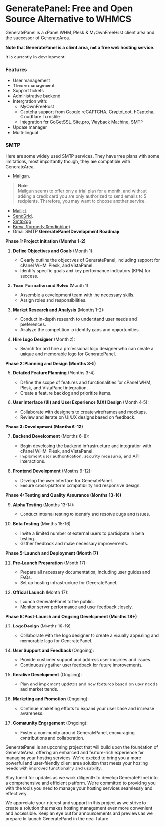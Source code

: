 # GeneratePanel: Free and Open Source Alternative to WHMCS
GeneratePanel is a cPanel WHM, Plesk & MyOwnFreeHost client area and the successor of GenerateArea.

**Note that GeneratePanel is a client area, not a free web hosting service.**

It is currently in development.



### Features
- User management
- Theme management
- Support tickets
- Administrative backend
- Intergration with:
	- MyOwnFreeHost
	- Captcha support from Google reCAPTCHA, CryptoLoot, hCaptcha, Cloudflare Turnstile
	- Integration for GoGetSSL, Site.pro, Wayback Machine, SMTP
- Update manager
- Multi-lingual

### SMTP
Here are some widely used SMTP services. They have free plans with some limitations, most importantly though, they are compatible with GenerateArea.
- [Mailgun](https://www.mailgun.com/). 
> **Note**  
> Mailgun seems to offer only a trial plan for a month, and without adding a credit card you are only authorized to send emails to 5 recipients. Therefore, you may want to choose another service.
- [Mailjet](https://mailjet.com/).
- [SendGrid](https://sendgrid.com/free/).
- [Smtp2go](https://www.smtp2go.com/)
- [Brevo (formerly Sendinblue)](https://www.brevo.com/)
- Gmail SMTP
**GeneratePanel Development Roadmap**

**Phase 1: Project Initiation (Months 1-2)**

1. **Define Objectives and Goals** (Month 1):
   - Clearly outline the objectives of GeneratePanel, including support for cPanel WHM, Plesk, and VistaPanel.
   - Identify specific goals and key performance indicators (KPIs) for success.

2. **Team Formation and Roles** (Month 1):
   - Assemble a development team with the necessary skills.
   - Assign roles and responsibilities.

3. **Market Research and Analysis** (Months 1-2):
   - Conduct in-depth research to understand user needs and preferences.
   - Analyze the competition to identify gaps and opportunities.

4. **Hire Logo Designer** (Month 2):
   - Search for and hire a professional logo designer who can create a unique and memorable logo for GeneratePanel.

**Phase 2: Planning and Design (Months 3-5)**

5. **Detailed Feature Planning** (Months 3-4):
   - Define the scope of features and functionalities for cPanel WHM, Plesk, and VistaPanel integration.
   - Create a feature backlog and prioritize items.

6. **User Interface (UI) and User Experience (UX) Design** (Month 4-5):
   - Collaborate with designers to create wireframes and mockups.
   - Review and iterate on UI/UX designs based on feedback.

**Phase 3: Development (Months 6-12)**

7. **Backend Development** (Months 6-8):
   - Begin developing the backend infrastructure and integration with cPanel WHM, Plesk, and VistaPanel.
   - Implement user authentication, security measures, and API interactions.

8. **Frontend Development** (Months 9-12):
   - Develop the user interface for GeneratePanel.
   - Ensure cross-platform compatibility and responsive design.

**Phase 4: Testing and Quality Assurance (Months 13-16)**

9. **Alpha Testing** (Months 13-14):
   - Conduct internal testing to identify and resolve bugs and issues.

10. **Beta Testing** (Months 15-16):
    - Invite a limited number of external users to participate in beta testing.
    - Gather feedback and make necessary improvements.

**Phase 5: Launch and Deployment (Month 17)**

11. **Pre-Launch Preparation** (Month 17):
    - Prepare all necessary documentation, including user guides and FAQs.
    - Set up hosting infrastructure for GeneratePanel.

12. **Official Launch** (Month 17):
    - Launch GeneratePanel to the public.
    - Monitor server performance and user feedback closely.

**Phase 6: Post-Launch and Ongoing Development (Months 18+)**

13. **Logo Design** (Months 18-19):
    - Collaborate with the logo designer to create a visually appealing and memorable logo for GeneratePanel.

14. **User Support and Feedback** (Ongoing):
    - Provide customer support and address user inquiries and issues.
    - Continuously gather user feedback for future improvements.

15. **Iterative Development** (Ongoing):
    - Plan and implement updates and new features based on user needs and market trends.

16. **Marketing and Promotion** (Ongoing):
    - Continue marketing efforts to expand your user base and increase awareness.

17. **Community Engagement** (Ongoing):
    - Foster a community around GeneratePanel, encouraging contributions and collaboration.

GeneratePanel is an upcoming project that will build upon the foundation of GenerateArea, offering an enhanced and feature-rich experience for managing your hosting services. We're excited to bring you a more powerful and user-friendly client area solution that meets your hosting needs with improved functionality and usability.

Stay tuned for updates as we work diligently to develop GeneratePanel into a comprehensive and efficient platform. We're committed to providing you with the tools you need to manage your hosting services seamlessly and effectively.

We appreciate your interest and support in this project as we strive to create a solution that makes hosting management even more convenient and accessible. Keep an eye out for announcements and previews as we prepare to launch GeneratePanel in the near future.
